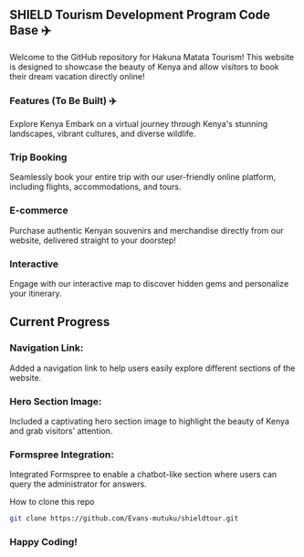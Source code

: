 ## SHIELD Tourism Development Program Code Base ✈️
Welcome to the GitHub repository for Hakuna Matata Tourism! This website is designed to showcase the beauty of Kenya and allow visitors to book their dream vacation directly online!

### Features (To Be Built) ✈️
Explore Kenya
Embark on a virtual journey through Kenya's stunning landscapes, vibrant cultures, and diverse wildlife.

### Trip Booking 
Seamlessly book your entire trip with our user-friendly online platform, including flights, accommodations, and tours.

### E-commerce
Purchase authentic Kenyan souvenirs and merchandise directly from our website, delivered straight to your doorstep!

### Interactive
Engage with our interactive map to discover hidden gems and personalize your itinerary.

## Current Progress
### Navigation Link: 
Added a navigation link to help users easily explore different sections of the website.
### Hero Section Image: 
Included a captivating hero section image to highlight the beauty of Kenya and grab visitors' attention.
### Formspree Integration: 
Integrated Formspree to enable a chatbot-like section where users can query the administrator for answers.

How to clone this repo

```bash
git clone https://github.com/Evans-mutuku/shieldtour.git
```

### Happy Coding!
